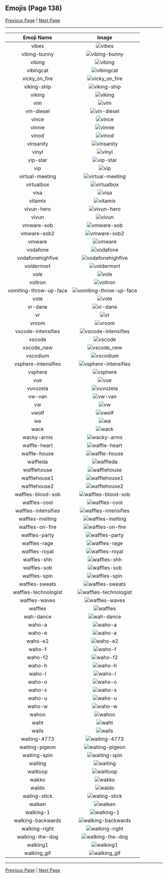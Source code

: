 
## Emojis (Page 138)

[Previous Page](/docs/hc/page-v-0137.md)
  | [Next Page](/docs/hc/page-w-0139.md)

<hr />

|Emoji Name|Image|
| :-: | :-: |
|vibes| ![vibes](/emojis/hc/vibes.png)|
|vibing-bunny| ![vibing-bunny](/emojis/hc/vibing-bunny.gif)|
|vibing| ![vibing](/emojis/hc/vibing.gif)|
|vibingcat| ![vibingcat](/emojis/hc/vibingcat.png)|
|vicky_on_fire| ![vicky_on_fire](/emojis/hc/vicky_on_fire.gif)|
|viking-ship| ![viking-ship](/emojis/hc/viking-ship.png)|
|viking| ![viking](/emojis/hc/viking.png)|
|vim| ![vim](/emojis/hc/vim.gif)|
|vin-diesel| ![vin-diesel](/emojis/hc/vin-diesel.png)|
|vince| ![vince](/emojis/hc/vince.png)|
|vinnie| ![vinnie](/emojis/hc/vinnie.png)|
|vinod| ![vinod](/emojis/hc/vinod.png)|
|vinsanity| ![vinsanity](/emojis/hc/vinsanity.jpg)|
|vinyl| ![vinyl](/emojis/hc/vinyl.png)|
|vip-star| ![vip-star](/emojis/hc/vip-star.png)|
|vip| ![vip](/emojis/hc/vip.png)|
|virtual-meeting| ![virtual-meeting](/emojis/hc/virtual-meeting.png)|
|virtualbox| ![virtualbox](/emojis/hc/virtualbox.png)|
|visa| ![visa](/emojis/hc/visa.png)|
|vitamix| ![vitamix](/emojis/hc/vitamix.png)|
|vivun-hero| ![vivun-hero](/emojis/hc/vivun-hero.png)|
|vivun| ![vivun](/emojis/hc/vivun.png)|
|vmware-sob| ![vmware-sob](/emojis/hc/vmware-sob.jpg)|
|vmware-sob2| ![vmware-sob2](/emojis/hc/vmware-sob2.jpg)|
|vmware| ![vmware](/emojis/hc/vmware.png)|
|vodafone| ![vodafone](/emojis/hc/vodafone.png)|
|vodafonehighfive| ![vodafonehighfive](/emojis/hc/vodafonehighfive.png)|
|voldermort| ![voldermort](/emojis/hc/voldermort.png)|
|vole| ![vole](/emojis/hc/vole.png)|
|voltron| ![voltron](/emojis/hc/voltron.png)|
|vomiting-throw-up-face| ![vomiting-throw-up-face](/emojis/hc/vomiting-throw-up-face.gif)|
|vote| ![vote](/emojis/hc/vote.png)|
|vr-dane| ![vr-dane](/emojis/hc/vr-dane.png)|
|vr| ![vr](/emojis/hc/vr.png)|
|vroom| ![vroom](/emojis/hc/vroom.png)|
|vscode-intensifies| ![vscode-intensifies](/emojis/hc/vscode-intensifies.gif)|
|vscode| ![vscode](/emojis/hc/vscode.png)|
|vscode_new| ![vscode_new](/emojis/hc/vscode_new.png)|
|vscodium| ![vscodium](/emojis/hc/vscodium.png)|
|vsphere-intensifies| ![vsphere-intensifies](/emojis/hc/vsphere-intensifies.gif)|
|vsphere| ![vsphere](/emojis/hc/vsphere.png)|
|vue| ![vue](/emojis/hc/vue.png)|
|vuvuzela| ![vuvuzela](/emojis/hc/vuvuzela.jpg)|
|vw-van| ![vw-van](/emojis/hc/vw-van.gif)|
|vw| ![vw](/emojis/hc/vw.png)|
|vwolf| ![vwolf](/emojis/hc/vwolf.png)|
|wa| ![wa](/emojis/hc/wa.jpg)|
|wack| ![wack](/emojis/hc/wack.png)|
|wacky-arms| ![wacky-arms](/emojis/hc/wacky-arms.gif)|
|waffle-heart| ![waffle-heart](/emojis/hc/waffle-heart.png)|
|waffle-house| ![waffle-house](/emojis/hc/waffle-house.gif)|
|waffleda| ![waffleda](/emojis/hc/waffleda.png)|
|wafflehouse| ![wafflehouse](/emojis/hc/wafflehouse.png)|
|wafflehouse1| ![wafflehouse1](/emojis/hc/wafflehouse1.png)|
|wafflehouse2| ![wafflehouse2](/emojis/hc/wafflehouse2.png)|
|waffles-blood-sob| ![waffles-blood-sob](/emojis/hc/waffles-blood-sob.png)|
|waffles-cool| ![waffles-cool](/emojis/hc/waffles-cool.png)|
|waffles-intensifies| ![waffles-intensifies](/emojis/hc/waffles-intensifies.gif)|
|waffles-melting| ![waffles-melting](/emojis/hc/waffles-melting.gif)|
|waffles-on-fire| ![waffles-on-fire](/emojis/hc/waffles-on-fire.gif)|
|waffles-party| ![waffles-party](/emojis/hc/waffles-party.gif)|
|waffles-rage| ![waffles-rage](/emojis/hc/waffles-rage.png)|
|waffles-royal| ![waffles-royal](/emojis/hc/waffles-royal.png)|
|waffles-shh| ![waffles-shh](/emojis/hc/waffles-shh.png)|
|waffles-sob| ![waffles-sob](/emojis/hc/waffles-sob.png)|
|waffles-spin| ![waffles-spin](/emojis/hc/waffles-spin.gif)|
|waffles-sweats| ![waffles-sweats](/emojis/hc/waffles-sweats.png)|
|waffles-technologist| ![waffles-technologist](/emojis/hc/waffles-technologist.png)|
|waffles-waves| ![waffles-waves](/emojis/hc/waffles-waves.gif)|
|waffles| ![waffles](/emojis/hc/waffles.png)|
|wah-dance| ![wah-dance](/emojis/hc/wah-dance.gif)|
|waho-a| ![waho-a](/emojis/hc/waho-a.png)|
|waho-e| ![waho-e](/emojis/hc/waho-e.png)|
|waho-e2| ![waho-e2](/emojis/hc/waho-e2.png)|
|waho-f| ![waho-f](/emojis/hc/waho-f.png)|
|waho-f2| ![waho-f2](/emojis/hc/waho-f2.png)|
|waho-h| ![waho-h](/emojis/hc/waho-h.png)|
|waho-l| ![waho-l](/emojis/hc/waho-l.png)|
|waho-o| ![waho-o](/emojis/hc/waho-o.png)|
|waho-s| ![waho-s](/emojis/hc/waho-s.png)|
|waho-u| ![waho-u](/emojis/hc/waho-u.png)|
|waho-w| ![waho-w](/emojis/hc/waho-w.png)|
|wahoo| ![wahoo](/emojis/hc/wahoo.png)|
|waht| ![waht](/emojis/hc/waht.png)|
|wails| ![wails](/emojis/hc/wails.png)|
|waiting-4773| ![waiting-4773](/emojis/hc/waiting-4773.png)|
|waiting-pigeon| ![waiting-pigeon](/emojis/hc/waiting-pigeon.gif)|
|waiting-spin| ![waiting-spin](/emojis/hc/waiting-spin.gif)|
|waiting| ![waiting](/emojis/hc/waiting.gif)|
|waitloop| ![waitloop](/emojis/hc/waitloop.gif)|
|wakko| ![wakko](/emojis/hc/wakko.png)|
|waldo| ![waldo](/emojis/hc/waldo.png)|
|waling-stick| ![waling-stick](/emojis/hc/waling-stick.jpg)|
|walken| ![walken](/emojis/hc/walken.jpg)|
|walking-1| ![walking-1](/emojis/hc/walking-1.gif)|
|walking-backwards| ![walking-backwards](/emojis/hc/walking-backwards.gif)|
|walking-right| ![walking-right](/emojis/hc/walking-right.gif)|
|walking-the-dog| ![walking-the-dog](/emojis/hc/walking-the-dog.png)|
|walking1| ![walking1](/emojis/hc/walking1.gif)|
|walking_gif| ![walking_gif](/emojis/hc/walking_gif.gif)|

<hr/>

[Previous Page](/docs/hc/page-v-0137.md)
  | [Next Page](/docs/hc/page-w-0139.md)